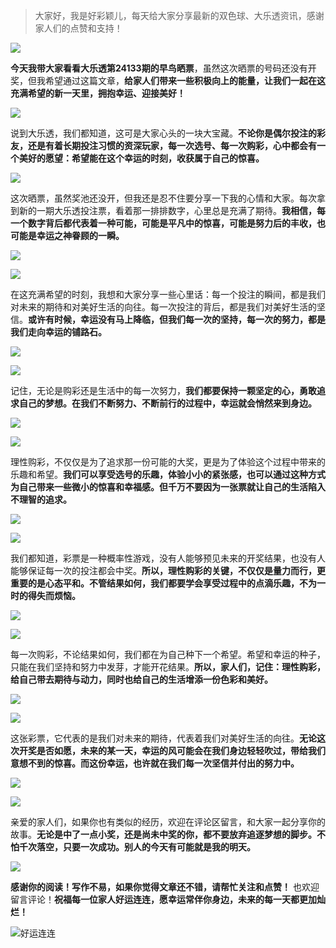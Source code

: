 > 大家好，我是好彩颖儿，每天给大家分享最新的双色球、大乐透资讯，感谢家人们的点赞和支持！

![](https://cdn.jsdelivr.net/gh/wangwenjie1314/PicCDN/2024-7-12/1720763627240-image.png)


**今天我带大家看看大乐透第24133期的早鸟晒票**，虽然这次晒票的号码还没有开奖，但我希望通过这篇文章，**给家人们带来一些积极向上的能量，让我们一起在这充满希望的新一天里，拥抱幸运、迎接美好！**


![](https://cdn.jsdelivr.net/gh/wangwenjie1314/PicCDN/2024-11-15/1731651906548-image.png)


说到大乐透，我们都知道，这可是大家心头的一块大宝藏。**不论你是偶尔投注的彩友，还是有着长期投注习惯的资深玩家，每一次选号、每一次购彩，心中都会有一个美好的愿望：希望能在这个幸运的时刻，收获属于自己的惊喜。**


![](https://cdn.jsdelivr.net/gh/wangwenjie1314/PicCDN/2024-11-15/1731651914055-image.png)


这次晒票，虽然奖池还没开，但我还是忍不住要分享一下我的心情和大家。每次拿到新的一期大乐透投注票，看着那一排排数字，心里总是充满了期待。**我相信，每一个数字背后都代表着一种可能，可能是平凡中的惊喜，可能是努力后的丰收，也可能是幸运之神眷顾的一瞬。**


![](https://cdn.jsdelivr.net/gh/wangwenjie1314/PicCDN/2024-11-15/1731652111936-image.png)


![](https://cdn.jsdelivr.net/gh/wangwenjie1314/PicCDN/2024-11-15/1731651922668-image.png)


在这充满希望的时刻，我想和大家分享一些心里话：每一个投注的瞬间，都是我们对未来的期待和对美好生活的向往。每一次投注的背后，都是我们对美好生活的坚信。**或许有时候，幸运没有马上降临，但我们每一次的坚持，每一次的努力，都是我们走向幸运的铺路石。**


![](https://cdn.jsdelivr.net/gh/wangwenjie1314/PicCDN/2024-11-15/1731651931710-image.png)


![](https://cdn.jsdelivr.net/gh/wangwenjie1314/PicCDN/2024-11-15/1731652091568-image.png)


记住，无论是购彩还是生活中的每一次努力，**我们都要保持一颗坚定的心，勇敢追求自己的梦想。在我们不断努力、不断前行的过程中，幸运就会悄然来到身边。**


![](https://cdn.jsdelivr.net/gh/wangwenjie1314/PicCDN/2024-11-15/1731651938778-image.png)


![](https://cdn.jsdelivr.net/gh/wangwenjie1314/PicCDN/2024-11-15/1731652082960-image.png)


理性购彩，不仅仅是为了追求那一份可能的大奖，更是为了体验这个过程中带来的乐趣和希望。**我们可以享受选号的乐趣，体验小小的紧张感，也可以通过这种方式为自己带来一些微小的惊喜和幸福感。但千万不要因为一张票就让自己的生活陷入不理智的追求。**


![](https://cdn.jsdelivr.net/gh/wangwenjie1314/PicCDN/2024-11-15/1731651945808-image.png)


![](https://cdn.jsdelivr.net/gh/wangwenjie1314/PicCDN/2024-11-15/1731652074125-image.png)


我们都知道，彩票是一种概率性游戏，没有人能够预见未来的开奖结果，也没有人能够保证每一次的投注都会中奖。**所以，理性购彩的关键，不仅仅是量力而行，更重要的是心态平和。不管结果如何，我们都要学会享受过程中的点滴乐趣，不为一时的得失而烦恼。**


![](https://cdn.jsdelivr.net/gh/wangwenjie1314/PicCDN/2024-11-15/1731652055477-image.png)


![](https://cdn.jsdelivr.net/gh/wangwenjie1314/PicCDN/2024-11-15/1731651952637-image.png)


每一次购彩，不论结果如何，我们都在为自己种下一个希望。希望和幸运的种子，只能在我们坚持和努力中发芽，才能开花结果。**所以，家人们，记住：理性购彩，给自己带去期待与动力，同时也给自己的生活增添一份色彩和美好。**


![](https://cdn.jsdelivr.net/gh/wangwenjie1314/PicCDN/2024-11-15/1731652047212-image.png)


![](https://cdn.jsdelivr.net/gh/wangwenjie1314/PicCDN/2024-11-15/1731651960944-image.png)


这张彩票，它代表的是我们对未来的期待，代表着我们对美好生活的向往。**无论这次开奖是否如愿，未来的某一天，幸运的风可能会在我们身边轻轻吹过，带给我们意想不到的惊喜。而这份幸运，也许就在我们每一次坚信并付出的努力中。**


![](https://cdn.jsdelivr.net/gh/wangwenjie1314/PicCDN/2024-11-15/1731651970058-image.png)


![](https://cdn.jsdelivr.net/gh/wangwenjie1314/PicCDN/2024-11-15/1731652019605-image.png)


亲爱的家人们，如果你也有类似的经历，欢迎在评论区留言，和大家一起分享你的故事。**无论是中了一点小奖，还是尚未中奖的你，都不要放弃追逐梦想的脚步。不怕千次落空，只要一次成功。别人的今天有可能就是我的明天。**


![](https://cdn.jsdelivr.net/gh/wangwenjie1314/PicCDN/2024-11-15/1731652007859-image.png)


**感谢你的阅读！写作不易，如果你觉得文章还不错，请帮忙关注和点赞！** 也欢迎留言评论！**祝福每一位家人好运连连，愿幸运常伴你身边，未来的每一天都更加灿烂！**


![好运连连](https://cdn.jsdelivr.net/gh/wangwenjie1314/PicCDN/2024-11-15/1731652177351-image.png)
